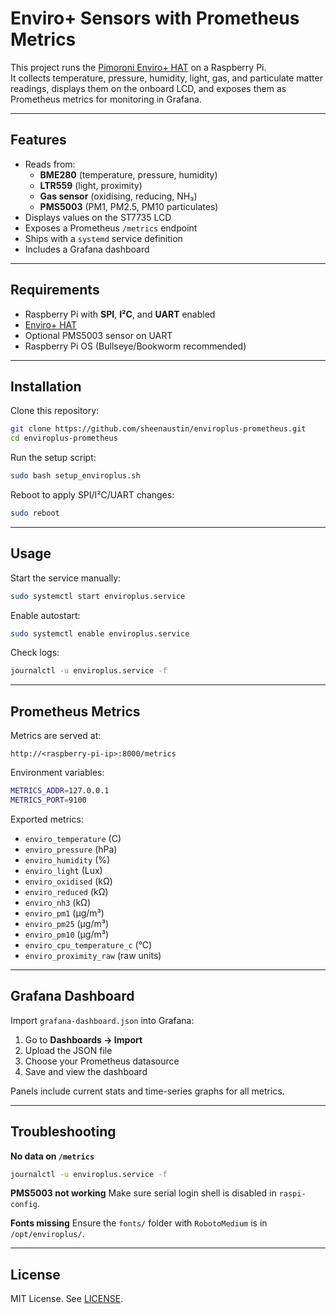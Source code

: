 # Enviro+ Sensors with Prometheus Metrics

This project runs the [Pimoroni Enviro+ HAT](https://shop.pimoroni.com/products/enviro-plus) on a Raspberry Pi.  
It collects temperature, pressure, humidity, light, gas, and particulate matter readings, displays them on the onboard LCD, and exposes them as Prometheus metrics for monitoring in Grafana.

---

## Features

- Reads from:
  - **BME280** (temperature, pressure, humidity)
  - **LTR559** (light, proximity)
  - **Gas sensor** (oxidising, reducing, NH₃)
  - **PMS5003** (PM1, PM2.5, PM10 particulates)
- Displays values on the ST7735 LCD
- Exposes a Prometheus `/metrics` endpoint
- Ships with a `systemd` service definition
- Includes a Grafana dashboard

---

## Requirements

- Raspberry Pi with **SPI**, **I²C**, and **UART** enabled  
- [Enviro+ HAT](https://shop.pimoroni.com/products/enviro-plus)  
- Optional PMS5003 sensor on UART  
- Raspberry Pi OS (Bullseye/Bookworm recommended)  

---

## Installation

Clone this repository:

```bash
git clone https://github.com/sheenaustin/enviroplus-prometheus.git
cd enviroplus-prometheus
````

Run the setup script:

```bash
sudo bash setup_enviroplus.sh
```

Reboot to apply SPI/I²C/UART changes:

```bash
sudo reboot
```

---

## Usage

Start the service manually:

```bash
sudo systemctl start enviroplus.service
```

Enable autostart:

```bash
sudo systemctl enable enviroplus.service
```

Check logs:

```bash
journalctl -u enviroplus.service -f
```

---

## Prometheus Metrics

Metrics are served at:

```
http://<raspberry-pi-ip>:8000/metrics
```

Environment variables:

```bash
METRICS_ADDR=127.0.0.1
METRICS_PORT=9100
```

Exported metrics:

* `enviro_temperature` (C)
* `enviro_pressure` (hPa)
* `enviro_humidity` (%)
* `enviro_light` (Lux)
* `enviro_oxidised` (kΩ)
* `enviro_reduced` (kΩ)
* `enviro_nh3` (kΩ)
* `enviro_pm1` (µg/m³)
* `enviro_pm25` (µg/m³)
* `enviro_pm10` (µg/m³)
* `enviro_cpu_temperature_c` (°C)
* `enviro_proximity_raw` (raw units)

---

## Grafana Dashboard

Import `grafana-dashboard.json` into Grafana:

1. Go to **Dashboards → Import**
2. Upload the JSON file
3. Choose your Prometheus datasource
4. Save and view the dashboard

Panels include current stats and time-series graphs for all metrics.

---

## Troubleshooting

**No data on `/metrics`**

```bash
journalctl -u enviroplus.service -f
```

**PMS5003 not working**
Make sure serial login shell is disabled in `raspi-config`.

**Fonts missing**
Ensure the `fonts/` folder with `RobotoMedium` is in `/opt/enviroplus/`.

---

## License

MIT License. See [LICENSE](LICENSE).
